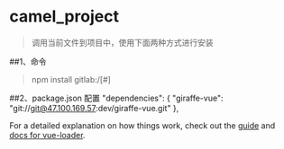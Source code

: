 # camel_project

> 调用当前文件到项目中，使用下面两种方式进行安装

##1、命令

> npm install gitlab:<gitlabname>/<gitlabrepo>[#<commit-ish>]


##2、package.json 配置
"dependencies": {
  "giraffe-vue": "git://git@47.100.169.57:dev/giraffe-vue.git"
},


For a detailed explanation on how things work, check out the [guide](http://vuejs-templates.github.io/webpack/) and [docs for vue-loader](http://vuejs.github.io/vue-loader).
